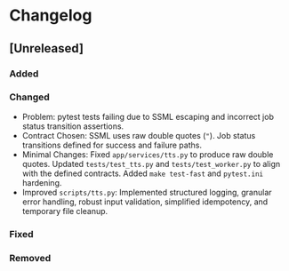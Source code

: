# Changelog

## [Unreleased]

### Added

### Changed
- Problem: pytest tests failing due to SSML escaping and incorrect job status transition assertions.
- Contract Chosen: SSML uses raw double quotes (`"`). Job status transitions defined for success and failure paths.
- Minimal Changes: Fixed `app/services/tts.py` to produce raw double quotes. Updated `tests/test_tts.py` and `tests/test_worker.py` to align with the defined contracts. Added `make test-fast` and `pytest.ini` hardening.
- Improved `scripts/tts.py`: Implemented structured logging, granular error handling, robust input validation, simplified idempotency, and temporary file cleanup.

### Fixed

### Removed
